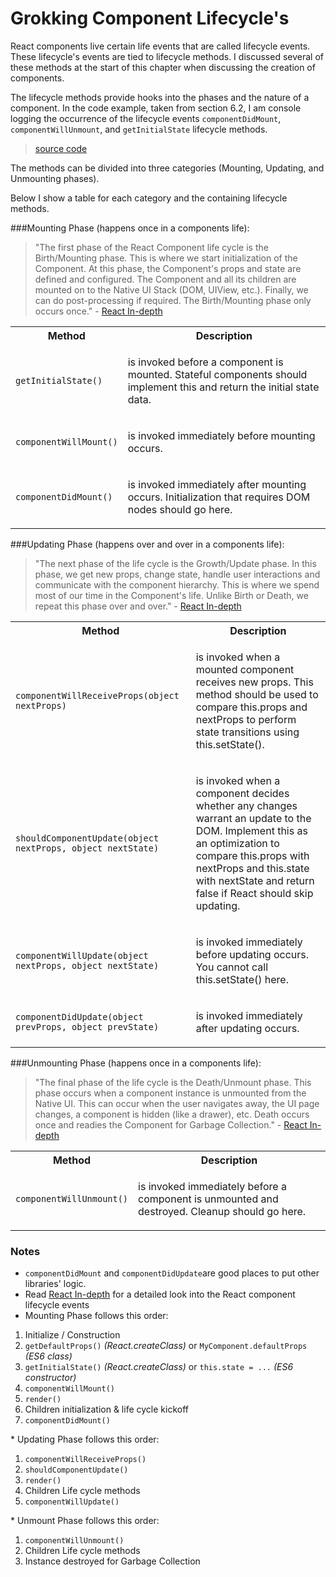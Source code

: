 # Grokking Component Lifecycle's

React components live certain life events that are called lifecycle events. These lifecycle's events are tied to lifecycle methods. I discussed several of these methods at the start of this chapter when discussing the creation of components.

The lifecycle methods provide hooks into the phases and the nature of a component. In the code example, taken from section 6.2, I am console logging the occurrence of the lifecycle events `componentDidMount`, `componentWillUnmount`, and `getInitialState` lifecycle methods.

> [source code](https://jsfiddle.net/codylindley/s3v614b3/#tabs=js,result,html,resources)

The methods can be divided into three categories (Mounting, Updating, and Unmounting phases).

Below I show a table for each category and the containing lifecycle methods.

###Mounting Phase (happens once in a components life):

> "The first phase of the React Component life cycle is the Birth/Mounting phase. This is where we start initialization of the Component. At this phase, the Component's props and state are defined and configured. The Component and all its children are mounted on to the Native UI Stack (DOM, UIView, etc.). Finally, we can do post-processing if required. The Birth/Mounting phase only occurs once." - [React In-depth](https://developmentarc.gitbooks.io/react-indepth/content/life_cycle/introduction.html)

<table>
<th>Method</th>
<th>Description</th>
</tr>
  <tr>
  	<td><p><code>getInitialState()</code></p></td>
    <td><p>is invoked before a component is mounted. Stateful components should implement this and return the initial state data.</p></td>
  </tr>
  <tr>
	  <td><p><code>componentWillMount()</code></p></td>
	<td><p>is invoked immediately before mounting occurs.</p></td>
  </tr>
  <tr>
	  <td><p><code>componentDidMount()</code></p></td>
	<td><p>is invoked immediately after mounting occurs. Initialization that requires DOM nodes should go here.</p></td>
  </tr>
</table>

###Updating Phase (happens over and over in a components life):

> "The next phase of the life cycle is the Growth/Update phase. In this phase, we get new props, change state, handle user interactions and communicate with the component hierarchy. This is where we spend most of our time in the Component's life. Unlike Birth or Death, we repeat this phase over and over." - [React In-depth](https://developmentarc.gitbooks.io/react-indepth/content/life_cycle/introduction.html)

<table>
<th>Method</th>
<th>Description</th>
</tr>
  <tr>
  	<td><p><code>componentWillReceiveProps(object nextProps)</code></p></td>
    <td><p>is invoked when a mounted component receives new props. This method should be used to compare this.props and nextProps to perform state transitions using this.setState().</p></td>
  </tr>
  <tr>
	  <td><p><code>shouldComponentUpdate(object nextProps, object nextState)</code></p></td>
	<td><p>is invoked when a component decides whether any changes warrant an update to the DOM. Implement this as an optimization to compare this.props with nextProps and this.state with nextState and return false if React should skip updating.</p></td>
  </tr>
  <tr>
	  <td><p><code>componentWillUpdate(object nextProps, object nextState)</code></p></td>
	<td><p>is invoked immediately before updating occurs. You cannot call this.setState() here.</p></td>
  </tr>
  <tr>
	<td><p><code>componentDidUpdate(object prevProps, object prevState)</code></p></td>
  <td><p>is invoked immediately after updating occurs.
</p></td>
  </tr>
</table>

###Unmounting Phase (happens once in a components life):

> "The final phase of the life cycle is the Death/Unmount phase. This phase occurs when a component instance is unmounted from the Native UI. This can occur when the user navigates away, the UI page changes, a component is hidden (like a drawer), etc. Death occurs once and readies the Component for Garbage Collection." - [React In-depth](https://developmentarc.gitbooks.io/react-indepth/content/life_cycle/introduction.html)

<table>
<th>Method</th>
<th>Description</th>
</tr>
  <tr>
  	<td><p><code>componentWillUnmount()</code></p></td>
    <td><p>is invoked immediately before a component is unmounted and destroyed. Cleanup should go here.</p></td>
  </tr>
</table>

### Notes

* `componentDidMount` and `componentDidUpdate`are good places to put other libraries' logic.
* Read [React In-depth](https://developmentarc.gitbooks.io/react-indepth/content/life_cycle/introduction.html) for a detailed look into the React component lifecycle events
* Mounting Phase follows this order:
<ol>
<li>Initialize / Construction</li>
<li><code>getDefaultProps()</code> <em>(React.createClass)</em> or <code>MyComponent.defaultProps</code> <em>(ES6 class)</em></li>
<li><code>getInitialState()</code> <em>(React.createClass)</em> or <code>this.state = ...</code> <em>(ES6 constructor)</em></li>
<li><code>componentWillMount()</code></li>
<li><code>render()</code></li>
<li>Children initialization &amp; life cycle kickoff</li>
<li><code>componentDidMount()</code></li>
</ol>
* Updating Phase follows this order:
<ol>
<li><code>componentWillReceiveProps()</code></li>
<li><code>shouldComponentUpdate()</code></li>
<li><code>render()</code></li>
<li>Children Life cycle methods</li>
<li><code>componentWillUpdate()</code></li>
</ol>
* Unmount Phase follows this order:
<ol>
<li><code>componentWillUnmount()</code></li>
<li>Children Life cycle methods</li>
<li>Instance destroyed for Garbage Collection</li>
</ol>
